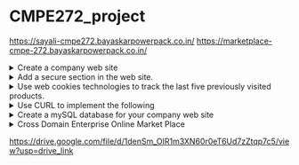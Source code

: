 # CMPE272_project


https://sayali-cmpe272.bayaskarpowerpack.co.in/
https://marketplace-cmpe-272.bayaskarpowerpack.co.in/

<details>

<summary>
 Create a company web site 
</summary>
  The web site must contain the following sections:
  Home (the main page)
  About (Description about the company)
  Products/Services (The products/services that you are going to sell)
  News (Latest news about the company, products, etc.)
  Contacts (Company contacts)
</details>

<details>
  <summary>
    Add a secure section in the web site.
  </summary>
  The secure section holds a document listing the current users of your web site. (You can make it up for now. Mary Smith, John Wang, Alex Bington, etc.)
The secure section requires login by an administrator. You can use the id "admin".
Use the userid and password authentication method discussed in class to implement the login process.
</details>

<details>
  <summary>
    Use web cookies technologies to track the last five previously visited products.
  </summary>
  Modify the Products/Services section and add ten products/services in your company web site.
Each product/service should have their own page with descriptions and pictures.
Use web cookies technologies (as described in the class) to track the last five previously visited products.
Add a link in the Products/Services section to show the last five previously visited products.

</details>
<details>
  <summary>
    Use CURL to implement the following
  </summary>
  For each company web site, create a php web app/link that shows a list of users from your own company.
Assume we have a group of 3 (Company A, Company B and Company C). Thus, we have
list_of_users_A that is stored in a database A in Company A host system
list_of_users_B that is stored in a database B in Company B host system
list_of_users_C that is stored in a database C in Company C host system
Each company web site needs to create a web link that shows list_of_users from all companies. You can access your local list_of_user via normal php database call, but you need to access remote company's database via CURL calls.
</details>
<details>
  <summary>
    Create a mySQL database for your company web site
  </summary>
  Create a User section/tab in your web site.
The User section should link to two forms:
User creation form with all the fields above.
User search form allowing search by names, email or phone numbers.
</details>
<details>
  <summary>
    Cross Domain Enterprise Online Market Place
  </summary>
  Using the various lab exercises you have so far, each of your group member has successfully "opened" up his/her own web company. As a group, all of the members need to work together and form an online market place. The online market place contains web sites from all the group members' companies, and it has to provide the following functions:

Creation of a user (for the whole market place).
Tracking of where the user has visited within the market place (in each of the member company).
Ability for the user to add a review and rating for any product/service offered in the market place.
Presentation of the top five products/services in each member company. (Each group can decide what top five means - most visited, best review, etc.)
Presentation of the top five products/services in the whole market place. (Each group can decide what top five means - most visited, best review, etc.)
</details>

https://drive.google.com/file/d/1denSm_OIR1m3XN60r0eT6Ud7zZtqp7c5/view?usp=drive_link
